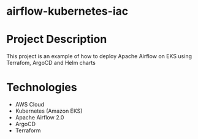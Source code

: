 # airflow-kubernetes-iac

# Project Description
This project is an example of how to deploy Apache Airflow on EKS using Terrafom, ArgoCD and Helm charts

# Technologies
- AWS Cloud
- Kubernetes (Amazon EKS)
- Apache Airflow 2.0
- ArgoCD
- Terraform